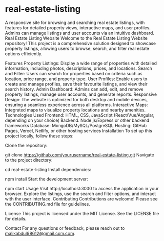 # real-estate-listing
A responsive site for browsing and searching real estate listings, with features for detailed property views, interactive maps, and user profiles. Admins can manage listings and user accounts via an intuitive dashboard.
Real Estate Listing Website
Welcome to the Real Estate Listing Website repository! This project is a comprehensive solution designed to showcase property listings, allowing users to browse, search, and filter real estate options efficiently.

Features
Property Listings: Display a wide range of properties with detailed information, including photos, descriptions, prices, and locations.
Search and Filter: Users can search for properties based on criteria such as location, price range, and property type.
User Profiles: Enable users to create and manage profiles, save their favourite listings, and view their search history.
Admin Dashboard: Admins can add, edit, and remove property listings, manage user accounts, and generate reports.
Responsive Design: The website is optimized for both desktop and mobile devices, ensuring a seamless experience across all platforms.
Interactive Maps: Integrated maps to visualize property locations and nearby amenities.
Technologies Used
Frontend: HTML, CSS, JavaScript (React/Vue/Angular, depending on your choice)
Backend: Node.js/Express or other backend frameworks
Database: MongoDB/MySQL/PostgreSQL
Hosting: GitHub Pages, Vercel, Netlify, or other hosting services
Installation
To set up this project locally, follow these steps:

Clone the repository:

git clone https://github.com/yourusername/real-estate-listing.git
Navigate to the project directory:

cd real-estate-listing
Install dependencies:

npm install
Start the development server:

npm start
Usage
Visit http://localhost:3000 to access the application in your browser.
Explore the listings, use the search and filter options, and interact with the user interface.
Contributing
Contributions are welcome! Please see the CONTRIBUTING.md file for guidelines.

License
This project is licensed under the MIT License. See the LICENSE file for details.

Contact
For any questions or feedback, please reach out to malikabdul98612@gmail.com.com.
